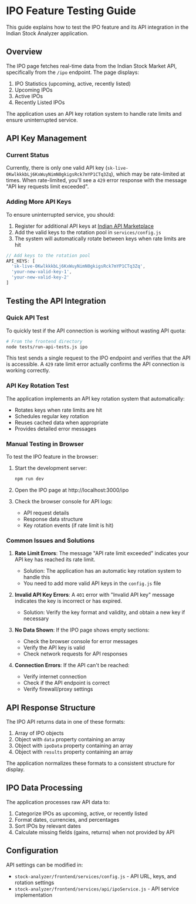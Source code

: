 # IPO Feature Testing Guide

This guide explains how to test the IPO feature and its API integration in the Indian Stock Analyzer application.

## Overview

The IPO page fetches real-time data from the Indian Stock Market API, specifically from the `/ipo` endpoint. The page displays:

1. IPO Statistics (upcoming, active, recently listed)
2. Upcoming IPOs 
3. Active IPOs
4. Recently Listed IPOs

The application uses an API key rotation system to handle rate limits and ensure uninterrupted service.

## API Key Management

### Current Status

Currently, there is only one valid API key (`sk-live-0KwlkkkbLj6KxWuyNimN0gkigsRck7mYP1CTq3Zq`), which may be rate-limited at times. When rate-limited, you'll see a `429` error response with the message "API key requests limit exceeded".

### Adding More API Keys

To ensure uninterrupted service, you should:

1. Register for additional API keys at [Indian API Marketplace](https://indianapi.in)
2. Add the valid keys to the rotation pool in `services/config.js`
3. The system will automatically rotate between keys when rate limits are hit

```javascript
// Add keys to the rotation pool
API_KEYS: [
  'sk-live-0KwlkkkbLj6KxWuyNimN0gkigsRck7mYP1CTq3Zq',
  'your-new-valid-key-1',
  'your-new-valid-key-2'
]
```

## Testing the API Integration

### Quick API Test

To quickly test if the API connection is working without wasting API quota:

```bash
# From the frontend directory
node tests/run-api-tests.js ipo
```

This test sends a single request to the IPO endpoint and verifies that the API is accessible. A `429` rate limit error actually confirms the API connection is working correctly.

### API Key Rotation Test

The application implements an API key rotation system that automatically:
- Rotates keys when rate limits are hit
- Schedules regular key rotation
- Reuses cached data when appropriate
- Provides detailed error messages

### Manual Testing in Browser

To test the IPO feature in the browser:

1. Start the development server:
   ```bash
   npm run dev
   ```

2. Open the IPO page at http://localhost:3000/ipo

3. Check the browser console for API logs:
   - API request details
   - Response data structure
   - Key rotation events (if rate limit is hit)

### Common Issues and Solutions

1. **Rate Limit Errors**: The message "API rate limit exceeded" indicates your API key has reached its rate limit. 
   - Solution: The application has an automatic key rotation system to handle this
   - You need to add more valid API keys in the `config.js` file

2. **Invalid API Key Errors**: A `401` error with "Invalid API key" message indicates the key is incorrect or has expired.
   - Solution: Verify the key format and validity, and obtain a new key if necessary

3. **No Data Shown**: If the IPO page shows empty sections:
   - Check the browser console for error messages
   - Verify the API key is valid
   - Check network requests for API responses

4. **Connection Errors**: If the API can't be reached:
   - Verify internet connection
   - Check if the API endpoint is correct
   - Verify firewall/proxy settings

## API Response Structure

The IPO API returns data in one of these formats:

1. Array of IPO objects
2. Object with `data` property containing an array
3. Object with `ipoData` property containing an array
4. Object with `results` property containing an array

The application normalizes these formats to a consistent structure for display.

## IPO Data Processing

The application processes raw API data to:

1. Categorize IPOs as upcoming, active, or recently listed
2. Format dates, currencies, and percentages
3. Sort IPOs by relevant dates
4. Calculate missing fields (gains, returns) when not provided by API

## Configuration

API settings can be modified in:
- `stock-analyzer/frontend/services/config.js` - API URL, keys, and rotation settings
- `stock-analyzer/frontend/services/api/ipoService.js` - API service implementation 